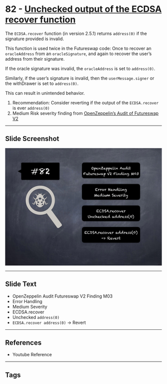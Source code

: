 
# 82 - [Unchecked output of the ECDSA recover function](./Unchecked%20output%20of%20the%20ECDSA%20recover%20function.md)

The `ECDSA.recover` function (in version 2.5.1) returns `address(0)` if the signature provided is invalid. 

This function is used twice in the Futureswap code: Once to recover an `oracleAddress` from an `oracleSignature`, and again to recover the user’s address from their signature. 

If the oracle signature was invalid, the `oracleAddress` is set to `address(0)`. 

Similarly, if the user’s signature is invalid, then the `userMessage.signer` or the withDrawer is set to `address(0)`. 

This can result in unintended behavior.

1. Recommendation: Consider reverting if the output of the `ECDSA.recover` is ever `address(0)`
2. Medium Risk severity finding from [OpenZeppelin’s Audit of Futureswap V2](https://blog.openzeppelin.com/futureswap-v2-audit/)
___
## Slide Screenshot
![082.png](../../images/7.%20Audit%20Findings%20101/082.png)
___
## Slide Text
- OpenZeppelin Audit Futureswap V2 Finding M03
- Error Handling
- Medium Severity
- ECDSA.recover
- Unchecked `address(0)`
- `ECDSA.recover address(0)` -> Revert
___
## References
- Youtube Reference
___
## Tags
